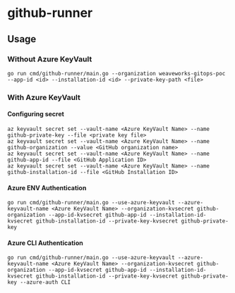 # github-runner

## Usage

### Without Azure KeyVault

```shell
go run cmd/github-runner/main.go --organization weaveworks-gitops-poc --app-id <id> --installation-id <id> --private-key-path <file>
```

### With Azure KeyVault

#### Configuring secret

```shell
az keyvault secret set --vault-name <Azure KeyVault Name> --name github-private-key --file <private key file>
az keyvault secret set --vault-name <Azure KeyVault Name> --name github-organization --value <GitHub organization name>
az keyvault secret set --vault-name <Azure KeyVault Name> --name github-app-id --file <GitHub Application ID>
az keyvault secret set --vault-name <Azure KeyVault Name> --name github-installation-id --file <GitHub Installation ID>
```

#### Azure ENV Authentication

```shell
go run cmd/github-runner/main.go --use-azure-keyvault --azure-keyvault-name <Azure KeyVault Name> --organization-kvsecret github-organization --app-id-kvsecret github-app-id --installation-id-kvsecret github-installation-id --private-key-kvsecret github-private-key
```

#### Azure CLI Authentication

```shell
go run cmd/github-runner/main.go --use-azure-keyvault --azure-keyvault-name <Azure KeyVault Name> --organization-kvsecret github-organization --app-id-kvsecret github-app-id --installation-id-kvsecret github-installation-id --private-key-kvsecret github-private-key --azure-auth CLI
```
